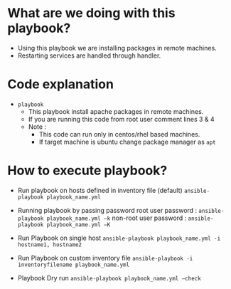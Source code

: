 # What are we doing with this playbook?
* Using this playbook we are installing packages in remote machines.
* Restarting services are handled through handler.

# Code explanation
* `playbook` 
   - This playbook install apache packages in remote machines.
   - If you are running this code from root user comment lines 3 & 4
   - Note : 
        * This code can run only in centos/rhel based machines.
        * If target machine is ubuntu change package manager as `apt`

# How to execute playbook?
 - Run playbook on hosts defined in inventory file (default)
   `ansible-playbook playbook_name.yml`

 - Running playbook by passing password
   root user password     : `ansible-playbook playbook_name.yml –k`
   non-root user password : `ansible-playbook playbook_name.yml –K`

 - Run Playbook on single host
   `ansible-playbook playbook_name.yml -i hostname1, hostname2`

 - Run Playbook on custom inventory file
   `ansible-playbook -i inventoryfilename playbook_name.yml`
   
 - Playbook Dry run
   `ansible-playbook playbook_name.yml –check`